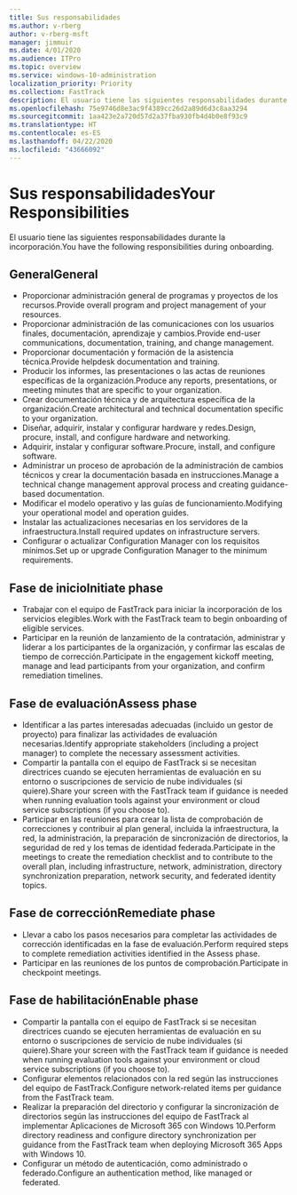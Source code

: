 ```yaml
---
title: Sus responsabilidades
ms.author: v-rberg
author: v-rberg-msft
manager: jimmuir
ms.date: 4/01/2020
ms.audience: ITPro
ms.topic: overview
ms.service: windows-10-administration
localization_priority: Priority
ms.collection: FastTrack
description: El usuario tiene las siguientes responsabilidades durante la incorporación a Windows 10.
ms.openlocfilehash: 75e9746d8e3ac9f4389cc26d2a89d6d3c8aa3294
ms.sourcegitcommit: 1aa423e2a720d57d2a37fba930fb4d4b0e8f93c9
ms.translationtype: HT
ms.contentlocale: es-ES
ms.lasthandoff: 04/22/2020
ms.locfileid: "43666092"
---
```

# <a name="your-responsibilities"></a><span data-ttu-id="3e8e7-103">Sus responsabilidades</span><span class="sxs-lookup"><span data-stu-id="3e8e7-103">Your Responsibilities</span></span>

<span data-ttu-id="3e8e7-104">El usuario tiene las siguientes responsabilidades durante la incorporación.</span><span class="sxs-lookup"><span data-stu-id="3e8e7-104">You have the following responsibilities during onboarding.</span></span>

## <a name="general"></a><span data-ttu-id="3e8e7-105">General</span><span class="sxs-lookup"><span data-stu-id="3e8e7-105">General</span></span>

- <span data-ttu-id="3e8e7-106">Proporcionar administración general de programas y proyectos de los recursos.</span><span class="sxs-lookup"><span data-stu-id="3e8e7-106">Provide overall program and project management of your resources.</span></span>
- <span data-ttu-id="3e8e7-107">Proporcionar administración de las comunicaciones con los usuarios finales, documentación, aprendizaje y cambios.</span><span class="sxs-lookup"><span data-stu-id="3e8e7-107">Provide end-user communications, documentation, training, and change management.</span></span>
- <span data-ttu-id="3e8e7-108">Proporcionar documentación y formación de la asistencia técnica.</span><span class="sxs-lookup"><span data-stu-id="3e8e7-108">Provide helpdesk documentation and training.</span></span>
- <span data-ttu-id="3e8e7-109">Producir los informes, las presentaciones o las actas de reuniones específicas de la organización.</span><span class="sxs-lookup"><span data-stu-id="3e8e7-109">Produce any reports, presentations, or meeting minutes that are specific to your organization.</span></span>
- <span data-ttu-id="3e8e7-110">Crear documentación técnica y de arquitectura específica de la organización.</span><span class="sxs-lookup"><span data-stu-id="3e8e7-110">Create architectural and technical documentation specific to your organization.</span></span>
- <span data-ttu-id="3e8e7-111">Diseñar, adquirir, instalar y configurar hardware y redes.</span><span class="sxs-lookup"><span data-stu-id="3e8e7-111">Design, procure, install, and configure hardware and networking.</span></span>
- <span data-ttu-id="3e8e7-112">Adquirir, instalar y configurar software.</span><span class="sxs-lookup"><span data-stu-id="3e8e7-112">Procure, install, and configure software.</span></span>
- <span data-ttu-id="3e8e7-113">Administrar un proceso de aprobación de la administración de cambios técnicos y crear la documentación basada en instrucciones.</span><span class="sxs-lookup"><span data-stu-id="3e8e7-113">Manage a technical change management approval process and creating guidance-based documentation.</span></span>
- <span data-ttu-id="3e8e7-114">Modificar el modelo operativo y las guías de funcionamiento.</span><span class="sxs-lookup"><span data-stu-id="3e8e7-114">Modifying your operational model and operation guides.</span></span>
- <span data-ttu-id="3e8e7-115">Instalar las actualizaciones necesarias en los servidores de la infraestructura.</span><span class="sxs-lookup"><span data-stu-id="3e8e7-115">Install required updates on infrastructure servers.</span></span>
- <span data-ttu-id="3e8e7-116">Configurar o actualizar Configuration Manager con los requisitos mínimos.</span><span class="sxs-lookup"><span data-stu-id="3e8e7-116">Set up or upgrade Configuration Manager to the minimum requirements.</span></span>

## <a name="initiate-phase"></a><span data-ttu-id="3e8e7-117">Fase de inicio</span><span class="sxs-lookup"><span data-stu-id="3e8e7-117">Initiate phase</span></span>

- <span data-ttu-id="3e8e7-118">Trabajar con el equipo de FastTrack para iniciar la incorporación de los servicios elegibles.</span><span class="sxs-lookup"><span data-stu-id="3e8e7-118">Work with the FastTrack team to begin onboarding of eligible services.</span></span>
- <span data-ttu-id="3e8e7-119">Participar en la reunión de lanzamiento de la contratación, administrar y liderar a los participantes de la organización, y confirmar las escalas de tiempo de corrección.</span><span class="sxs-lookup"><span data-stu-id="3e8e7-119">Participate in the engagement kickoff meeting, manage and lead participants from your organization, and confirm remediation timelines.</span></span>

## <a name="assess-phase"></a><span data-ttu-id="3e8e7-120">Fase de evaluación</span><span class="sxs-lookup"><span data-stu-id="3e8e7-120">Assess phase</span></span>

- <span data-ttu-id="3e8e7-121">Identificar a las partes interesadas adecuadas (incluido un gestor de proyecto) para finalizar las actividades de evaluación necesarias.</span><span class="sxs-lookup"><span data-stu-id="3e8e7-121">Identify appropriate stakeholders (including a project manager) to complete the necessary assessment activities.</span></span>
- <span data-ttu-id="3e8e7-122">Compartir la pantalla con el equipo de FastTrack si se necesitan directrices cuando se ejecuten herramientas de evaluación en su entorno o suscripciones de servicio de nube individuales (si quiere).</span><span class="sxs-lookup"><span data-stu-id="3e8e7-122">Share your screen with the FastTrack team if guidance is needed when running evaluation tools against your environment or cloud service subscriptions (if you choose to).</span></span>
- <span data-ttu-id="3e8e7-123">Participar en las reuniones para crear la lista de comprobación de correcciones y contribuir al plan general, incluida la infraestructura, la red, la administración, la preparación de sincronización de directorios, la seguridad de red y los temas de identidad federada.</span><span class="sxs-lookup"><span data-stu-id="3e8e7-123">Participate in the meetings to create the remediation checklist and to contribute to the overall plan, including infrastructure, network, administration, directory synchronization preparation, network security, and federated identity topics.</span></span>

## <a name="remediate-phase"></a><span data-ttu-id="3e8e7-124">Fase de corrección</span><span class="sxs-lookup"><span data-stu-id="3e8e7-124">Remediate phase</span></span>

- <span data-ttu-id="3e8e7-125">Llevar a cabo los pasos necesarios para completar las actividades de corrección identificadas en la fase de evaluación.</span><span class="sxs-lookup"><span data-stu-id="3e8e7-125">Perform required steps to complete remediation activities identified in the Assess phase.</span></span>
- <span data-ttu-id="3e8e7-126">Participar en las reuniones de los puntos de comprobación.</span><span class="sxs-lookup"><span data-stu-id="3e8e7-126">Participate in checkpoint meetings.</span></span>

## <a name="enable-phase"></a><span data-ttu-id="3e8e7-127">Fase de habilitación</span><span class="sxs-lookup"><span data-stu-id="3e8e7-127">Enable phase</span></span>

- <span data-ttu-id="3e8e7-128">Compartir la pantalla con el equipo de FastTrack si se necesitan directrices cuando se ejecuten herramientas de evaluación en su entorno o suscripciones de servicio de nube individuales (si quiere).</span><span class="sxs-lookup"><span data-stu-id="3e8e7-128">Share your screen with the FastTrack team if guidance is needed when running evaluation tools against your environment or cloud service subscriptions (if you choose to).</span></span>
- <span data-ttu-id="3e8e7-129">Configurar elementos relacionados con la red según las instrucciones del equipo de FastTrack.</span><span class="sxs-lookup"><span data-stu-id="3e8e7-129">Configure network-related items per guidance from the FastTrack team.</span></span>
- <span data-ttu-id="3e8e7-130">Realizar la preparación del directorio y configurar la sincronización de directorios según las instrucciones del equipo de FastTrack al implementar Aplicaciones de Microsoft 365 con Windows 10.</span><span class="sxs-lookup"><span data-stu-id="3e8e7-130">Perform directory readiness and configure directory synchronization per guidance from the FastTrack team when deploying Microsoft 365 Apps with Windows 10.</span></span>
- <span data-ttu-id="3e8e7-131">Configurar un método de autenticación, como administrado o federado.</span><span class="sxs-lookup"><span data-stu-id="3e8e7-131">Configure an authentication method, like managed or federated.</span></span>

